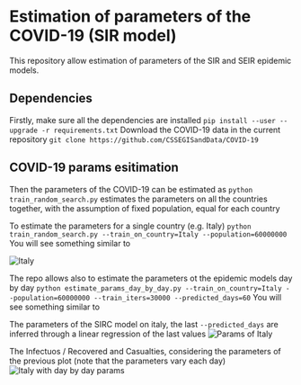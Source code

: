 
# Estimation of parameters of the COVID-19 (SIR model)

This repository allow estimation of parameters of the SIR and SEIR epidemic
models.

## Dependencies
Firstly, make sure all the dependencies are installed
```pip install --user --upgrade -r requirements.txt```
Download the COVID-19 data in the current repository
```git clone https://github.com/CSSEGISandData/COVID-19```


## COVID-19 params esitimation
Then the parameters of the COVID-19 can be estimated as
```python train_random_search.py```
estimates the parameters on all the countries together,
with the assumption of fixed population, equal for each country

To estimate  the parameters for a single country (e.g. Italy)
```python train_random_search.py --train_on_country=Italy --population=60000000```
You will see something similar to

![Italy](/results/Italy.png)

The repo allows also to estimate the parameters ot the epidemic models day by day
```python estimate_params_day_by_day.py --train_on_country=Italy --population=60000000 --train_iters=30000 --predicted_days=60```
You will see something similar to

The parameters of the SIRC model on italy, the last `--predicted_days` are inferred through a linear regression of the last values
![Params of Italy](/results/Italy_params.png)

The Infectuos / Recovered and Casualties, considering the parameters of the previous plot
(note that the parameters vary each day)
![Italy with day by day params](/results/Italy_day_by_day_params.png)